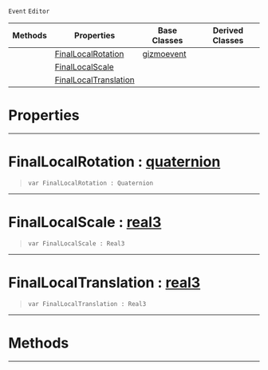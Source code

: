 `Event` `Editor`



|Methods|Properties|Base Classes|Derived Classes|
|---|---|---|---|
| |[FinalLocalRotation](objecttransformgizmoevent.md#finallocalrotation-zero)|[gizmoevent](gizmoevent.md)| |
| |[FinalLocalScale](objecttransformgizmoevent.md#finallocalscale-zilch-eng)| | |
| |[FinalLocalTranslation](objecttransformgizmoevent.md#finallocaltranslation-ze)| | |


 #  Properties


---  
 #  FinalLocalRotation : [quaternion](../nada_base_types/quaternion.md)

> 
> ```TS:Nada
> var FinalLocalRotation : Quaternion


---  
 #  FinalLocalScale : [real3](../nada_base_types/real3.md)

> 
> ```TS:Nada
> var FinalLocalScale : Real3


---  
 #  FinalLocalTranslation : [real3](../nada_base_types/real3.md)

> 
> ```TS:Nada
> var FinalLocalTranslation : Real3


---  
 #  Methods


---  
 

 